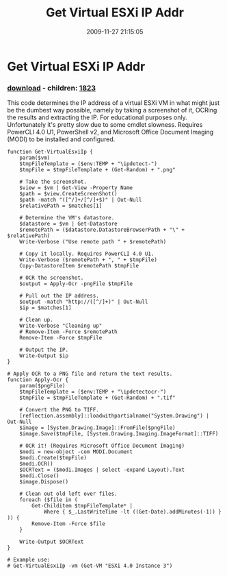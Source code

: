 ﻿---
pid:            1495
poster:         Carter Shanklin
title:          Get Virtual ESXi IP Addr
date:           2009-11-27 21:15:05
format:         posh
parent:         0
parent:         0
children:       1823
---

# Get Virtual ESXi IP Addr

### [download](1495.ps1) - children: [1823](1823.md)

This code determines the IP address of a virtual ESXi VM in what might just be the dumbest way possible, namely by taking a screenshot of it, OCRing the results and extracting the IP. For educational purposes only. Unfortunately it's pretty slow due to some cmdlet slowness. Requires PowerCLI 4.0 U1, PowerShell v2, and Microsoft Office Document Imaging (MODI) to be installed and configured.

```posh
function Get-VirtualEsxiIp {
	param($vm)
	$tmpFileTemplate = ($env:TEMP + "\ipdetect-")
	$tmpFile = $tmpFileTemplate + (Get-Random) + ".png"

	# Take the screenshot.
	$view = $vm | Get-View -Property Name
	$path = $view.CreateScreenShot()
	$path -match "([^/]+/[^/]+$)" | Out-Null
	$relativePath = $matches[1]

	# Determine the VM's datastore.
	$datastore = $vm | Get-Datastore
	$remotePath = ($datastore.DatastoreBrowserPath + "\" + $relativePath)
	Write-Verbose ("Use remote path " + $remotePath)

	# Copy it locally. Requires PowerCLI 4.0 U1.
	Write-Verbose ($remotePath + ", " + $tmpFile)
	Copy-DatastoreItem $remotePath $tmpFile

	# OCR the screenshot.
	$output = Apply-Ocr -pngFile $tmpFile

	# Pull out the IP address.
	$output -match "http://([^/]+)" | Out-Null
	$ip = $matches[1]

	# Clean up.
	Write-Verbose "Cleaning up"
	# Remove-Item -Force $remotePath
	Remove-Item -Force $tmpFile

	# Output the IP.
	Write-Output $ip
}

# Apply OCR to a PNG file and return the text results.
function Apply-Ocr {
	param($pngFile)
	$tmpFileTemplate = ($env:TEMP + "\ipdetectocr-")
	$tmpFile = $tmpFileTemplate + (Get-Random) + ".tif"

	# Convert the PNG to TIFF.
	[reflection.assembly]::loadwithpartialname("System.Drawing") | Out-Null
	$image = [System.Drawing.Image]::FromFile($pngFile)
	$image.Save($tmpFile, [System.Drawing.Imaging.ImageFormat]::TIFF)

	# OCR it! (Requires Microsoft Office Document Imaging)
	$modi = new-object -com MODI.Document
	$modi.Create($tmpFile)
	$modi.OCR()
	$OCRText = ($modi.Images | select -expand Layout).Text
	$modi.Close()
	$image.Dispose()

	# Clean out old left over files.
	foreach ($file in (
		Get-Childitem $tmpFileTemplate* |
		    Where { $_.LastWriteTime -lt ((Get-Date).addMinutes(-1)) } )) {
		Remove-Item -Force $file
	}

	Write-Output $OCRText
}

# Example use:
# Get-VirtualEsxiIp -vm (Get-VM "ESXi 4.0 Instance 3")

```
